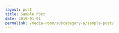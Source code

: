 ```yaml
---
layout: post
title: Sample Post
date: 2019-01-01
permalink: /media-room/subcategory-a/sample-post/
---
```


